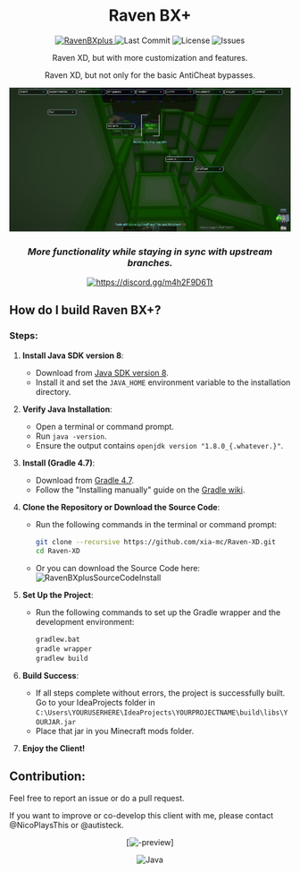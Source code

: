 <div align="center">
  
# Raven BX+
<p align="center">
    <a href="https://github.com/NicoPlaysThis/Raven-BX-plus">
      <img src="https://img.shields.io/badge/Raven_BX%2B-red" alt="RavenBXplus" />
    </a>
    <img src="https://img.shields.io/github/last-commit/NicoPlaysThis/raven-bx-plus" alt="Last Commit">
   </a>
    <img src="https://img.shields.io/badge/license-GPLV3-green" alt="License">
   </a>
    <img src="https://img.shields.io/github/issues/nicoplaysthis/raven-bx-plus?style=flat" alt="Issues">
</p>

Raven XD, but with more customization and features.

Raven XD, but not only for the basic AntiCheat bypasses.

![Raven BX+ Screenie](https://github.com/NicoPlaysThis/Raven-BX-plus/blob/master/assets/ClientScreenshots/Screenshot%202024-08-14%20131714.png)

### ***More functionality while staying in sync with upstream branches.***

<a href="https://discord.gg/m4h2F9D6Tt"><img src="https://invidget.switchblade.xyz/m4h2F9D6Tt" alt="https://discord.gg/m4h2F9D6Tt"/></a><br>
</div>

## How do I build Raven BX+?

### Steps:

1. **Install Java SDK version 8**:
   - Download from [Java SDK version 8](https://adoptium.net/en-GB/temurin/releases/?version=8).
   - Install it and set the `JAVA_HOME` environment variable to the installation directory.

2. **Verify Java Installation**:
   - Open a terminal or command prompt.
   - Run `java -version`.
   - Ensure the output contains `openjdk version "1.8.0_{.whatever.}"`.

3. **Install (Gradle 4.7)**:
   - Download from [Gradle 4.7](https://gradle.org/next-steps/?version=4.7&format=bin).
   - Follow the "Installing manually" guide on the [Gradle wiki](https://gradle.org/install).

4. **Clone the Repository or Download the Source Code**:
   - Run the following commands in the terminal or command prompt:
     ```bash
     git clone --recursive https://github.com/xia-mc/Raven-XD.git
     cd Raven-XD
     ```
   - Or you can download the Source Code here: <img src="https://img.shields.io/github/downloads/NicoPlaysThis/raven-bx-plus/latest/total?link=https%3A%2F%2Fgithub.com%2FNicoPlaysThis%2FRaven-BX-plus%2Farchive%2Frefs%2Ftags%2FJAR-Releases.zip" alt="RavenBXplusSourceCodeInstall" />

5. **Set Up the Project**:
   - Run the following commands to set up the Gradle wrapper and the development environment:
     ```bash
     gradlew.bat
     gradle wrapper
     gradlew build
     ```

6. **Build Success**:
   - If all steps complete without errors, the project is successfully built. Go to your IdeaProjects folder in
``` C:\Users\YOURUSERHERE\IdeaProjects\YOURPROJECTNAME\build\libs\YOURJAR.jar ```
   - Place that jar in you Minecraft mods folder.


7. **Enjoy the Client!**


## Contribution:
Feel free to report an issue or do a pull request.

If you want to improve or co-develop this client with me, please contact @NicoPlaysThis or @autisteck.

<div align="center">

[![-preview](https://i.ibb.co/6s1bgRn/Untitle545d.png)]

<img src="https://github.com/SAWARATSUKI/KawaiiLogos/blob/main/IntelliJ IDEA/IntelliJ IDEA.png" alt="Java" width="500" />

</div>

